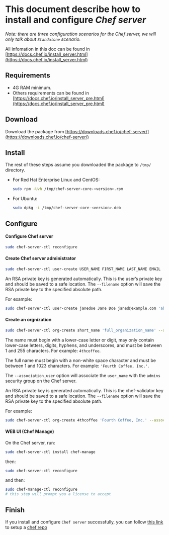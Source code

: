 # This document describe how to install and configure *Chef server*

*Note: there are three configuration scenarios for the Chef server, we will only talk about `Standalone` scenario.*

All infomation in this doc can be found in [https://docs.chef.io/install_server.html](https://docs.chef.io/install_server.html)


## Requirements

- 4G RAM minimum.
- Others requirements can be found in [https://docs.chef.io/install_server_pre.html](https://docs.chef.io/install_server_pre.html)


## Download 

Download the package from [https://downloads.chef.io/chef-server/](https://downloads.chef.io/chef-server/)


## Install

The rest of these steps assume you downloaded the package to `/tmp/` directory.

- For Red Hat Enterprise Linux and CentOS:
  ```bash
  sudo rpm -Uvh /tmp/chef-server-core-<version>.rpm
  ```

- For Ubuntu:
  ```bash
  sudo dpkg -i /tmp/chef-server-core-<version>.deb
  ```

## Configure

#### Configure Chef server

```bash
sudo chef-server-ctl reconfigure
```

#### Create Chef server administrator

```bash
sudo chef-server-ctl user-create USER_NAME FIRST_NAME LAST_NAME EMAIL 'PASSWORD' --filename FILE_NAME
```
An RSA private key is generated automatically. This is the user’s private key and should be saved to a safe location. The `--filename` option will save the RSA private key to the specified absolute path.

For example:
```bash
sudo chef-server-ctl user-create janedoe Jane Doe janed@example.com 'abc123' --filename /path/to/janedoe.pem
```

#### Create an orgnization

```bash
sudo chef-server-ctl org-create short_name 'full_organization_name' --association_user user_name --filename ORGANIZATION-validator.pem
```
The name must begin with a lower-case letter or digit, may only contain lower-case letters, digits, hyphens, and underscores, and must be between 1 and 255 characters. For example: `4thcoffee`.

The full name must begin with a non-white space character and must be between 1 and 1023 characters. For example: `'Fourth Coffee, Inc.'`.

The `--association_user` option will associate the `user_name` with the `admins` security group on the Chef server.

An RSA private key is generated automatically. This is the chef-validator key and should be saved to a safe location. The `--filename` option will save the RSA private key to the specified absolute path.

For example:
```bash
sudo chef-server-ctl org-create 4thcoffee 'Fourth Coffee, Inc.' --association_user janedoe --filename /path/to/4thcoffee-validator.pem
```

#### WEB UI (Chef Manage)

On the Chef server, run:
```bash
sudo chef-server-ctl install chef-manage
```

then:
```bash
sudo chef-server-ctl reconfigure
```

and then:
```bash
sudo chef-manage-ctl reconfigure
# this step will prompt you a license to accept
```

## Finish

If you install and configure `Chef server` successfully, you can follow [this link](https://docs.chef.io/chefdk_setup.html) to setup a [chef repo](https://docs.chef.io/chef_repo.html)